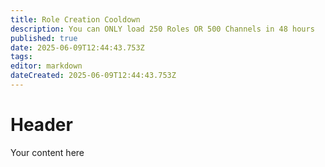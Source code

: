 ```yaml
---
title: Role Creation Cooldown
description: You can ONLY load 250 Roles OR 500 Channels in 48 hours
published: true
date: 2025-06-09T12:44:43.753Z
tags: 
editor: markdown
dateCreated: 2025-06-09T12:44:43.753Z
---
```


# Header
Your content here